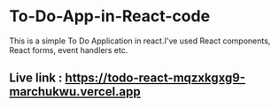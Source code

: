 # To-Do-App-in-React-code

This is a simple To Do Application in react.I've used React components, React forms, event handlers etc.

## Live link : https://todo-react-mqzxkgxg9-marchukwu.vercel.app
